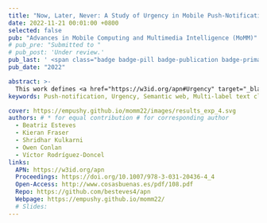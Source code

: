 ```yaml
---
title: "Now, Later, Never: A Study of Urgency in Mobile Push-Notifications"
date: 2022-11-21 00:01:00 +0800
selected: false
pub: "Advances in Mobile Computing and Multimedia Intelligence (MoMM)"
# pub_pre: "Submitted to "
# pub_post: 'Under review.'
pub_last: ' <span class="badge badge-pill badge-publication badge-primary">Conference</span>'
pub_date: "2022"

abstract: >-
  This work defines <a href="https://w3id.org/apn#Urgency" target="_blank">urgency</a> in <a href="https://w3id.org/apn#x3-3-1-notification" target="_blank">push-notifications</a>, proposes an <a href="https://w3id.org/apn" target="_blank">ontology</a> for annotation of <a href="https://w3id.org/apn#Urgency" target="_blank">urgency</a>, and evaluates a variety of classification models tasked with distinguishing <a href="https://w3id.org/apn#Urgency" target="_blank">urgency</a> levels in <a href="https://w3id.org/apn#x3-3-1-notification" target="_blank">notification</a> text to help subscribers prioritize messages and assist marketers in timing campaigns effectively.
keywords: Push-notification, Urgency, Semantic web, Multi-label text classification, Marketing

cover: https://empushy.github.io/momm22/images/results_exp_4.svg
authors: # * for equal contribution # for corresponding author
  - Beatriz Esteves
  - Kieran Fraser
  - Shridhar Kulkarni
  - Owen Conlan
  - Víctor Rodríguez-Doncel 
links:
  APN: https://w3id.org/apn
  Proceedings: https://doi.org/10.1007/978-3-031-20436-4_4
  Open-Access: http://www.cosasbuenas.es/pdf/108.pdf
  Repo: https://github.com/besteves4/apn
  Webpage: https://empushy.github.io/momm22/
  # Slides: 
---
```

